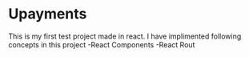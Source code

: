 # Upayments

This is my first test project made in react. 
I have implimented following concepts in this project
-React Components
-React Rout
